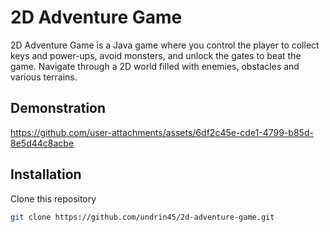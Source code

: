 # 2D Adventure Game

2D Adventure Game is a Java game where you control the player to collect keys and power-ups, avoid monsters, and unlock the gates to beat the game. 
Navigate through a 2D world filled with enemies, obstacles and various terrains.

## Demonstration
https://github.com/user-attachments/assets/6df2c45e-cde1-4799-b85d-8e5d44c8acbe

## Installation

Clone this repository

```bash
git clone https://github.com/undrin45/2d-adventure-game.git
```

<!--
## Usage

```x

```

-->

